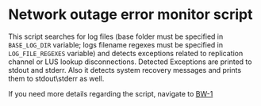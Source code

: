 # Network outage error monitor script

This script searches for log files (base folder must be specified in `BASE_LOG_DIR` variable; logs filename regexes must be specified in `LOG_FILE_REGEXES` variable) and detects exceptions related to replication channel or LUS lookup disconnections.
Detected Exceptions are printed to stdout and stderr.
Also it detects system recovery messages and prints them to stdout\stderr as well.

If you need more details regarding the script, navigate to [BW-1](http://10.8.1.184:8080/issue/BW-1)